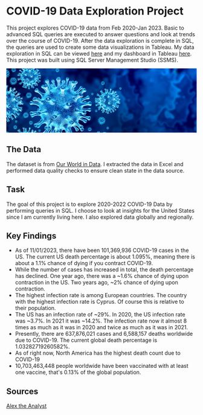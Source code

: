 # COVID-19 Data Exploration Project

This project explores COVID-19 data from Feb 2020-Jan 2023. Basic to advanced SQL queries are executed to answer questions and look at trends over the course of COVID-19. After the data exploration is complete in SQL, the queries are used to create some data visualizations in Tableau. My data exploration in SQL can be viewed [here](https://github.com/PreetalM/COVID-19-Data-Exploration-Project/blob/main/Feb%202020%20-%20Jan%202023%20COVID%20-%20Data%20Exploration.sql) and my dashboard in Tableau [here](https://public.tableau.com/app/profile/preetal/viz/CovidDashboard_16747568011090/Dashboard1). This project was built using 
SQL Server Management Studio (SSMS).

![alt text](https://github.com/PreetalM/COVID-19-Data-Exploration-Project/blob/main/coronavirus.jpeg)

## The Data

The dataset is from [Our World in Data](https://ourworldindata.org/covid-deaths). I extracted the data in Excel and performed data quality checks to ensure clean state in the data source.

## Task

The goal of this project is to explore 2020-2022 COVID-19 Data by performing queries in SQL. I choose to look at insights for the United States since I am currently living here. I also explored data globally and regionally.


## Key Findings
 - As of 11/01/2023, there have been 101,369,936 COVID-19 cases in the US. The current US death percentage is about 1.095%, meaning there is about a 1.1% chance of dying if you contract COVID-19.
 - While the number of cases has increased in total, the death percentage has declined. One year ago, there was a ~1.6% chance of dying upon contraction in the US. Two years ago, ~2% chance of dying upon contraction.
 - The highest infection rate is among European countries. The country with the highest infection rate is Cyprus. Of course this is relative to their population.
 - The US has an infection rate of ~29%. In 2020, the US infection rate was ~3.7%. In 2021 it was ~14.2%. The infection rate now it almost 8 times as much as it was in 2020 and twice as much as it was in 2021.
 - Presently, there are 637,876,021 cases and 6,588,157 deaths worldwide due to COVID-19. The current global death percentage is 1.03282719260582%.
 - As of right now, North America has the highest death count due to COVID-19
 - 10,703,463,448 people worldwide have been vaccinated with at least one vaccine, that's 0.13% of the global population.
 
## Sources
[Alex the Analyst](https://github.com/AlexTheAnalyst/PortfolioProjects)
